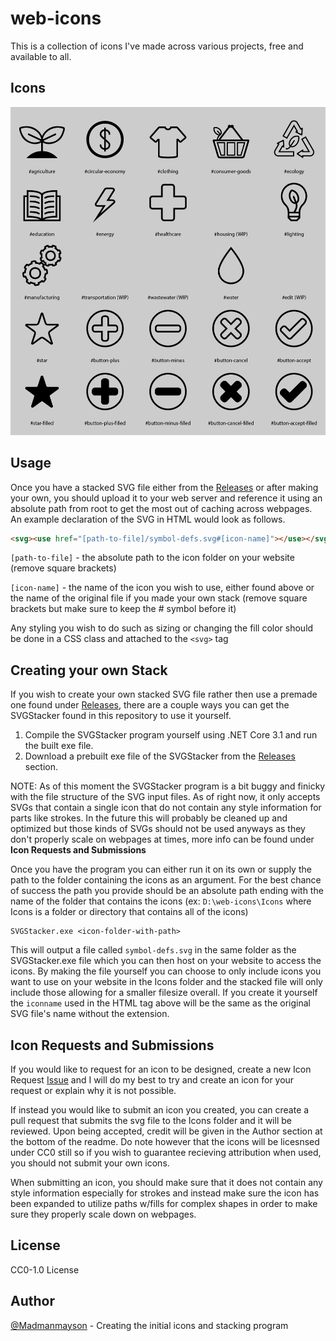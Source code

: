 # web-icons
This is a collection of icons I've made across various projects, free and available to all.

## Icons
![Image of all icons](https://github.com/Madmanmayson/web-icons/blob/master/.github/iconlist-8.png?raw=true)

## Usage
Once you have a stacked SVG file either from the [Releases](https://github.com/Madmanmayson/web-icons/releases) or after making your own, you should upload it to your web server and reference it using an absolute path from root to get the most out of caching across webpages.
An example declaration of the SVG in HTML would look as follows.
```HTML
<svg><use href="[path-to-file]/symbol-defs.svg#[icon-name]"></use></svg>
```
`[path-to-file]` - the absolute path to the icon folder on your website (remove square brackets)

`[icon-name]` - the name of the icon you wish to use, either found above or the name of the original file if you made your own stack (remove square brackets but make sure to keep the # symbol before it)

Any styling you wish to do such as sizing or changing the fill color should be done in a CSS class and attached to the `<svg>` tag

## Creating your own Stack
If you wish to create your own stacked SVG file rather then use a premade one found under [Releases](https://github.com/Madmanmayson/web-icons/releases), there are a couple ways you can get the SVGStacker found in this repository to use it yourself.
1. Compile the SVGStacker program yourself using .NET Core 3.1 and run the built exe file.
2. Download a prebuilt exe file of the SVGStacker from the [Releases](https://github.com/Madmanmayson/web-icons/releases) section.

NOTE: As of this moment the SVGStacker program is a bit buggy and finicky with the file structure of the SVG input files. As of right now, it only accepts SVGs that contain a single icon that do not contain any style information for parts like strokes. In the future this will probably be cleaned up and optimized but those kinds of SVGs should not be used anyways as they don't properly scale on webpages at times, more info can be found under **Icon Requests and Submissions** 

Once you have the program you can either run it on its own or supply the path to the folder containing the icons as an argument. For the best chance of success the path you provide should be an absolute path ending with the name of the folder that contains the icons (ex: `D:\web-icons\Icons` where Icons is a folder or directory that contains all of the icons)
```shell
SVGStacker.exe <icon-folder-with-path>
```
This will output a file called `symbol-defs.svg` in the same folder as the SVGStacker.exe file which you can then host on your website to access the icons.
By making the file yourself you can choose to only include icons you want to use on your website in the Icons folder and the stacked file will only include those allowing for a smaller filesize overall. If you create it yourself the `iconname` used in the HTML tag above will be the same as the original SVG file's name without the extension.

## Icon Requests and Submissions
If you would like to request for an icon to be designed, create a new Icon Request [Issue](https://github.com/Madmanmayson/web-icons/issues/new?assignees=&labels=Icon+Request&template=icon-request.md&title=%5BREQUEST%5D+) and I will do my best to try and create an icon for your request or explain why it is not possible. 

If instead you would like to submit an icon you created, you can create a pull request that submits the svg file to the Icons folder and it will be reviewed. Upon being accepted, credit will be given in the Author section at the bottom of the readme. Do note however that the icons will be licesnsed under CC0 still so if you wish to guarantee recieving attribution when used, you should not submit your own icons.

When submitting an icon, you should make sure that it does not contain any style information especially for strokes and instead make sure the icon has been expanded to utilize paths w/fills for complex shapes in order to make sure they properly scale down on webpages.

## License
 CC0-1.0 License 
 
## Author
[@Madmanmayson](https://github.com/Madmanmayson) - Creating the initial icons and stacking program
